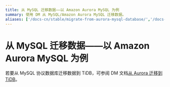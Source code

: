 ```yaml
---
title: 从 MySQL 迁移数据——以 Amazon Aurora MySQL 为例
summary: 使用 DM 从 MySQL/Amazon Aurora MySQL 迁移数据。
aliases: ['/docs-cn/stable/migrate-from-aurora-mysql-database/','/docs-cn/v4.0/migrate-from-aurora-mysql-database/','/docs-cn/stable/how-to/migrate/from-mysql-aurora/','/docs-cn/stable/how-to/migrate/from-mysql/']
---
```


# 从 MySQL 迁移数据——以 Amazon Aurora MySQL 为例

若要从 MySQL 协议数据库迁移数据到 TiDB，可参阅 DM 文档[从 Aurora 迁移到 TiDB](https://docs.pingcap.com/zh/tidb-data-migration/v2.0/migrate-from-mysql-aurora)。
